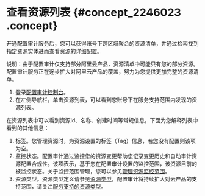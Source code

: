 # 查看资源列表 {#concept_2246023 .concept}

开通配置审计服务后，您可以获得账号下跨区域聚合的资源清单，并通过检索找到指定资源实体进而查看资源的详细配置。

说明：由于配置审计仅支持部分阿里云产品，资源清单中可能只有您的部分资源。配置审计服务正在逐步扩大对阿里云产品的覆盖，努力为您提供更加完整的资源清单。

1.  登录[配置审计控制台](https://config.console.aliyun.com/overview)。
2.  在左侧导航栏，单击资源列表，可以看到您账号下在服务支持范围内发现的资源列表。

在资源列表中可以看到资源Id、名称、创建时间等常规信息，下面为您解释列表中看到的其他信息：

1.  标签。您管理资源时，为资源设置的标签（Tag）信息，若您没有配置则该项为空。
2.  监控状态。配置审计通过监控您的资源变更帮助您记录变更历史和自动审计资源配置合规性。该项表示，基于您在配置审计设置的监控范围，该资源目前的被监控状态。关于监控范围管理，您可以参见[管理资源监控范围](cn.zh-CN/用户指南/资源监控范围/管理资源监控范围.md#)。
3.  资源类型。资源类型定义请参见[资源类型](../../../../cn.zh-CN/产品简介/基本概念.md#section_f3x_kwn_kwh)，配置审计将持续扩大对云产品的支持范围，请关注[服务支持的资源类型](cn.zh-CN/用户指南/资源监控范围/服务支持的资源类型.md#)。

